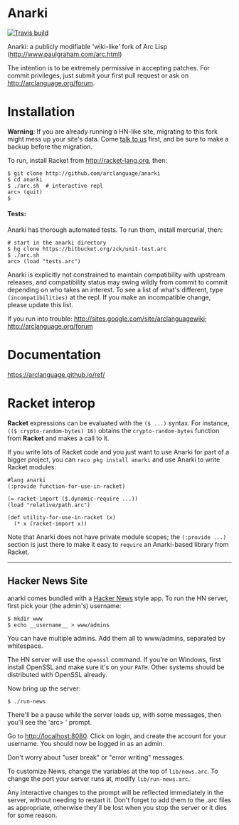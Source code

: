 Anarki
===

[![Travis build](https://travis-ci.org/arclanguage/anarki.svg?branch=master)](https://travis-ci.org/arclanguage/anarki)


Anarki: a publicly modifiable 'wiki-like' fork of Arc Lisp (http://www.paulgraham.com/arc.html)

The intention is to be extremely permissive in accepting patches. For commit
privileges, just submit your first pull request or ask on http://arclanguage.org/forum.
# Installation
**Warning**: If you are already running a HN-like site, migrating to this fork
might mess up your site's data. Come [talk to us](http://arclanguage.org/forum)
first, and be sure to make a backup before the migration.

To run, install Racket from http://racket-lang.org, then:

    $ git clone http://github.com/arclanguage/anarki
    $ cd anarki
    $ ./arc.sh  # interactive repl
    arc> (quit)
    $
#### Tests:
Anarki has thorough automated tests. To run them, install mercurial, then:

    # start in the anarki directory
    $ hg clone https://bitbucket.org/zck/unit-test.arc
    $ ./arc.sh
    arc> (load "tests.arc")

Anarki is explicitly not constrained to maintain compatibility with upstream
releases, and compatibility status may swing wildly from commit to commit
depending on who takes an interest. To see a list of what's different, type
`(incompatibilities)` at the repl. If you make an incompatible change, please
update this list.

If you run into trouble: http://sites.google.com/site/arclanguagewiki; http://arclanguage.org/forum

# Documentation

https://arclanguage.github.io/ref/

# Racket interop

**Racket** expressions can be evaluated with the `($ ...)` syntax. For instance, `(($ crypto-random-bytes) 16)` obtains the `crypto-random-bytes` function from **Racket** and makes a call to it.

If you write lots of Racket code and you just want to use Anarki for part of a bigger project, you can `raco pkg install anarki` and use Anarki to write Racket modules:

    #lang anarki
    (:provide function-for-use-in-racket)
    
    (= racket-import ($.dynamic-require ...))
    (load "relative/path.arc")
    
    (def utility-for-use-in-racket (x)
      (* x (racket-import x))

Note that Anarki does not have private module scopes; the `(:provide ...)` section is just there to make it easy to `require` an Anarki-based library from Racket.

---


## Hacker News Site
anarki comes bundled with a [Hacker News](https://news.ycombinator.com) style app.
To run the HN server, first pick your (the admin's) username:

    $ mkdir www
    $ echo __username__ > www/admins

You can have multiple admins. Add them all to www/admins, separated by whitespace.

The HN server will use the `openssl` command. If you're on Windows, first install OpenSSL and make sure it's on your `PATH`. Other systems should be distributed with OpenSSL already.

Now bring up the server:

    $ ./run-news

There'll be a pause while the server loads up, with some messages, then you'll
see the 'arc> ' prompt.

Go to [http://localhost:8080](http://localhost:8080). Click on login, and
create the account for your username. You should now be logged in as an admin.

Don't worry about "user break" or "error writing" messages.

To customize News, change the variables at the top of `lib/news.arc`. To
change the port your server runs at, modify `lib/run-news.arc`.

Any interactive changes to the prompt will be reflected immediately in the
server, without needing to restart it. Don't forget to add them to the .arc
files as appropriate, otherwise they'll be lost when you stop the server or it
dies for some reason.
